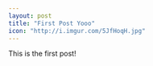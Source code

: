 ```yaml
---
layout: post
title: "First Post Yooo"
icon: "http://i.imgur.com/5JfHoqH.jpg"
---
```


This is the first post!

